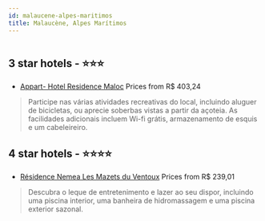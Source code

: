 ```yaml
---
id: malaucene-alpes-maritimos
title: Malaucène, Alpes Marítimos
---
```


<center><img src="https://i.travelapi.com/hotels/10000000/9380000/9378600/9378511/721d9a3b_z.jpg" alt="" /></center>


##  3 star hotels - ⭐️⭐️⭐️

-    [Appart- Hotel Residence Maloc](https://www.hurb.com/br/aud/https://www.hurb.com/br/hotels/malaucene/appart-hotel-residence-maloc-HT-5Q2I?cmp=18055) Prices from R$ 403,24
   > Participe nas várias atividades recreativas do local, incluindo aluguer de bicicletas, ou aprecie soberbas vistas a partir da açoteia. As facilidades adicionais incluem Wi-fi grátis, armazenamento de esquis e um cabeleireiro.

##  4 star hotels - ⭐️⭐️⭐️⭐️

-    [Résidence Nemea Les Mazets du Ventoux](https://www.hurb.com/br/aud/https://www.hurb.com/br/hotels/malaucene/residence-nemea-les-mazets-du-ventoux-HT-0OTH?cmp=18055) Prices from R$ 239,01
   > Descubra o leque de entretenimento e lazer ao seu dispor, incluindo uma piscina interior, uma banheira de hidromassagem e uma piscina exterior sazonal.

